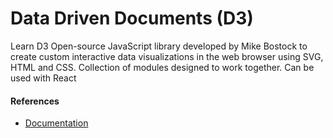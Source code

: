 # Data Driven Documents (D3)
Learn D3
Open-source JavaScript library developed by Mike Bostock to create custom interactive data visualizations in the web browser using SVG, HTML and CSS.
Collection of modules designed to work together.
Can be used with React

#### References
- [Documentation](https://github.com/d3/d3/blob/main/API.md)